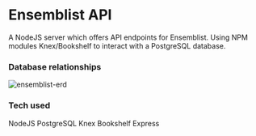 # Ensemblist API

A NodeJS server which offers API endpoints for Ensemblist. Using NPM modules Knex/Bookshelf to interact with a PostgreSQL database.

### Database relationships
![ensemblist-erd](https://cloud.githubusercontent.com/assets/23462252/25775355/bfe4d214-3268-11e7-87da-a705f9558222.png)

### Tech used
NodeJS
PostgreSQL
Knex
Bookshelf
Express
